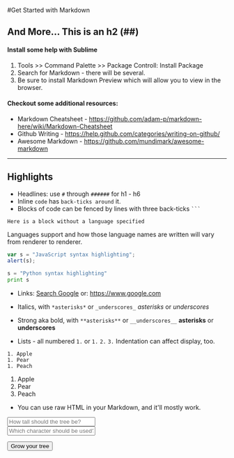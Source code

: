 #Get Started with Markdown

## And More... This is an h2 (##)

#### Install some help with Sublime
1. Tools >> Command Palette >> Package Controll: Install Package
2. Search for Markdown - there will be several.
3. Be sure to install Markdown Preview which will allow you to view in the browser.

#### Checkout some additional resources:

* Markdown Cheatsheet - https://github.com/adam-p/markdown-here/wiki/Markdown-Cheatsheet
* Github Writing - https://help.github.com/categories/writing-on-github/
* Awesome Markdown - https://github.com/mundimark/awesome-markdown

***

## Highlights

* Headlines: use `#` through `######` for h1 - h6
* Inline `code` has `back-ticks around` it.
* Blocks of code can be fenced by lines with three back-ticks ` ``` `

```
Here is a block without a language specified
```

Languages support and how those language names are written will vary from renderer to renderer.
```js
var s = "JavaScript syntax highlighting";
alert(s);
```

```python
s = "Python syntax highlighting"
print s
```

* Links: [Search Google](https://www.google.com)
         or: https://www.google.com

* Italics, with `*asterisks*` or `_underscores_`
     *asterisks* or _underscores_

* Strong aka bold, with `**asterisks**` or `__underscores__`
    **asterisks** or __underscores__

* Lists - all numbered `1.` or `1.` `2.` `3.` Indentation can affect display, too.
```
1. Apple
1. Pear
1. Peach
```

1. Apple
1. Pear
1. Peach

* You can use raw HTML in your Markdown, and it'll mostly work.

<div>
    <input type="text" style="width: 40%" placeholder="How tall should the tree be?">
</div>
<div>
    <input type="text" style="width: 40%" placeholder="Which character should be used?">
</div>

<button>Grow your tree</button>
